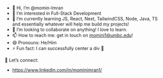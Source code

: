 - 👋 Hi, I’m @momin-Imran
- 👀 I’m interested in Full-Stack Development 
- 🌱 I’m currently learning JS, React, Next, TailwindCSS, Node, Java, TS and essentially whatever will help me build my projects!
- 💞️ I’m looking to collaborate on anything! I love to learn.
- 📫 How to reach me: get in touch on momini1@umbc.edu!
- 😄 Pronouns: He/Him
- ⚡ Fun fact: I can successfully center a div 👀 

🔗 Let’s connect:
- https://www.linkedin.com/in/mominimran1/

<!---
momin-Imran/momin-Imran is a ✨ special ✨ repository because its `README.md` (this file) appears on your GitHub profile.
You can click the Preview link to take a look at your changes.
--->

